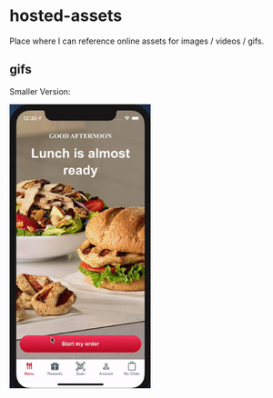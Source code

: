# hosted-assets
Place where I can reference online assets for images / videos / gifs.

## gifs
Smaller Version:

<img src="https://github.com/maxmagee/hosted-assets/blob/master/gifs/chicken-locations.gif" height="500" alt="Chick-fil-A Locations" />
